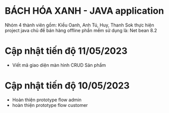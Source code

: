 # BÁCH HÓA XANH - JAVA application
Nhóm 4 thành viên gồm: Kiều Oanh, Anh Tú, Huy, Thanh Sok thực hiện project java chủ đề bán hàng offline
phần mềm sử dụng là: Net bean 8.2
# Cập nhật tiến độ 11/05/2023
- Viết mã giao diện màn hình CRUD Sản phẩm
# Cập nhật tiến độ 10/05/2023
- Hoàn thiện prototype flow admin
- hoàn thiện prototype flow customer
